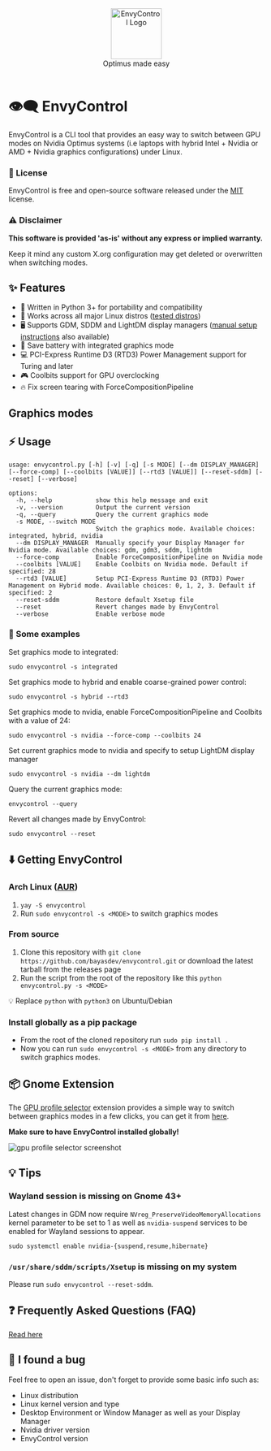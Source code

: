 <div align="center">
<picture>
  <source media="(prefers-color-scheme: dark)" srcset="https://github.com/bayasdev/envycontrol/raw/main/logos/dark.png">
  <img alt="EnvyControl Logo" src="https://github.com/bayasdev/envycontrol/raw/main/logos/light.png" height="100px">
</picture>
<br>
Optimus made easy
</div>
<br>

# 👁‍🗨 EnvyControl

EnvyControl is a CLI tool that provides an easy way to switch between GPU modes on Nvidia Optimus systems (i.e laptops with hybrid Intel + Nvidia or AMD + Nvidia graphics configurations) under Linux.

### 📖 License

EnvyControl is free and open-source software released under the [MIT](https://github.com/bayasdev/envycontrol/blob/main/LICENSE) license.

### ⚠️ Disclaimer

**This software is provided 'as-is' without any express or implied warranty.**

Keep it mind any custom X.org configuration may get deleted or overwritten when switching modes.

## ✨ Features

- 🐍 Written in Python 3+ for portability and compatibility
- 🐧 Works across all major Linux distros ([tested distros](https://github.com/bayasdev/envycontrol/wiki/Frequently-Asked-Questions#tested-distros))
- 🖥️ Supports GDM, SDDM and LightDM display managers ([manual setup instructions](https://github.com/bayasdev/envycontrol/wiki/Frequently-Asked-Questions#what-to-do-if-my-display-manager-is-not-supported) also available)
- 🔋 Save battery with integrated graphics mode
- 💻 PCI-Express Runtime D3 (RTD3) Power Management support for Turing and later
- 🎮 Coolbits support for GPU overclocking
- 🔥 Fix screen tearing with ForceCompositionPipeline

## Graphics modes

## ⚡️ Usage

```
usage: envycontrol.py [-h] [-v] [-q] [-s MODE] [--dm DISPLAY_MANAGER] [--force-comp] [--coolbits [VALUE]] [--rtd3 [VALUE]] [--reset-sddm] [--reset] [--verbose]

options:
  -h, --help            show this help message and exit
  -v, --version         Output the current version
  -q, --query           Query the current graphics mode
  -s MODE, --switch MODE
                        Switch the graphics mode. Available choices: integrated, hybrid, nvidia
  --dm DISPLAY_MANAGER  Manually specify your Display Manager for Nvidia mode. Available choices: gdm, gdm3, sddm, lightdm
  --force-comp          Enable ForceCompositionPipeline on Nvidia mode
  --coolbits [VALUE]    Enable Coolbits on Nvidia mode. Default if specified: 28
  --rtd3 [VALUE]        Setup PCI-Express Runtime D3 (RTD3) Power Management on Hybrid mode. Available choices: 0, 1, 2, 3. Default if specified: 2
  --reset-sddm          Restore default Xsetup file
  --reset               Revert changes made by EnvyControl
  --verbose             Enable verbose mode
```

### 📖 Some examples

Set graphics mode to integrated:

```
sudo envycontrol -s integrated
```

Set graphics mode to hybrid and enable coarse-grained power control:

```
sudo envycontrol -s hybrid --rtd3
```

Set graphics mode to nvidia, enable ForceCompositionPipeline and Coolbits with a value of 24:

```
sudo envycontrol -s nvidia --force-comp --coolbits 24
```

Set current graphics mode to nvidia and specify to setup LightDM display manager

```
sudo envycontrol -s nvidia --dm lightdm
```

Query the current graphics mode:

```
envycontrol --query
```

Revert all changes made by EnvyControl:

```
sudo envycontrol --reset
```

## ⬇️ Getting EnvyControl

### Arch Linux ([AUR](https://aur.archlinux.org/packages/envycontrol))

1. `yay -S envycontrol`
2. Run `sudo envycontrol -s <MODE>` to switch graphics modes

### From source

1. Clone this repository with `git clone https://github.com/bayasdev/envycontrol.git` or download the latest tarball from the releases page
2. Run the script from the root of the repository like this `python envycontrol.py -s <MODE>`

💡 Replace `python` with `python3` on Ubuntu/Debian

### Install globally as a pip package

- From the root of the cloned repository run `sudo pip install .`
- Now you can run `sudo envycontrol -s <MODE>` from any directory to switch graphics modes.

## 📦 Gnome Extension

The [GPU profile selector](https://github.com/LorenzoMorelli/GPU_profile_selector) extension provides a simple way to switch between graphics modes in a few clicks, you can get it from [here](https://extensions.gnome.org/extension/5009/gpu-profile-selector/).

**Make sure to have EnvyControl installed globally!**

![gpu profile selector screenshot](https://github.com/LorenzoMorelli/GPU_profile_selector/raw/main/img/extension_screenshot.png)

## 💡 Tips

### Wayland session is missing on Gnome 43+

Latest changes in GDM now require `NVreg_PreserveVideoMemoryAllocations` kernel parameter to be set to 1 as well as `nvidia-suspend` services to be enabled for Wayland sessions to appear.

```
sudo systemctl enable nvidia-{suspend,resume,hibernate}
```

### `/usr/share/sddm/scripts/Xsetup` is missing on my system

Please run `sudo envycontrol --reset-sddm`.

## ❓ Frequently Asked Questions (FAQ)

[Read here](https://github.com/bayasdev/envycontrol/wiki/Frequently-Asked-Questions)

## 🐞 I found a bug

Feel free to open an issue, don't forget to provide some basic info such as:

- Linux distribution
- Linux kernel version and type
- Desktop Environment or Window Manager as well as your Display Manager
- Nvidia driver version
- EnvyControl version
